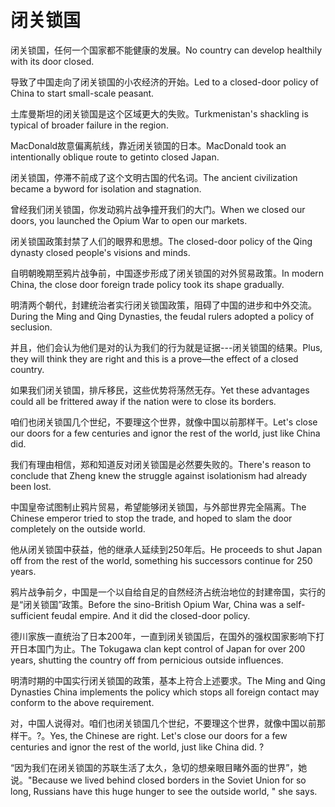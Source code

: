 # 闭关锁国

<p><span class="chinese">闭关锁国，任何一个国家都不能健康的发展。</span><span class="english">No country can develop healthily with its door closed.</span></p>

<p><span class="chinese">导致了中国走向了闭关锁国的小农经济的开始。</span><span class="english">Led to a closed-door policy of China to start small-scale peasant.</span></p>

<p><span class="chinese">土库曼斯坦的闭关锁国是这个区域更大的失败。</span><span class="english">Turkmenistan's shackling is typical of broader failure in the region.</span></p>

<p><span class="chinese">MacDonald故意偏离航线，靠近闭关锁国的日本。</span><span class="english">MacDonald took an intentionally oblique route to getinto closed Japan.</span></p>

<p><span class="chinese">闭关锁国，停滞不前成了这个文明古国的代名词。</span><span class="english">The ancient civilization became a byword for isolation and stagnation.</span></p>

<p><span class="chinese">曾经我们闭关锁国，你发动鸦片战争撞开我们的大门。</span><span class="english">When we closed our doors, you launched the Opium War to open our markets.</span></p>

<p><span class="chinese">闭关锁国政策封禁了人们的眼界和思想。</span><span class="english">The closed-door policy of the Qing dynasty closed people's visions and minds.</span></p>

<p><span class="chinese">自明朝晚期至鸦片战争前，中国逐步形成了闭关锁国的对外贸易政策。</span><span class="english">In modern China, the close door foreign trade policy took its shape gradually.</span></p>

<p><span class="chinese">明清两个朝代，封建统治者实行闭关锁国政策，阻碍了中国的进步和中外交流。</span><span class="english">During the Ming and Qing Dynasties, the feudal rulers adopted a policy of seclusion.</span></p>

<p><span class="chinese">并且，他们会认为他们是对的认为我们的行为就是证据---闭关锁国的结果。</span><span class="english">Plus, they will think they are right and this is a prove—the effect of a closed country.</span></p>

<p><span class="chinese">如果我们闭关锁国，排斥移民，这些优势将荡然无存。</span><span class="english">Yet these advantages could all be frittered away if the nation were to close its borders.</span></p>

<p><span class="chinese">咱们也闭关锁国几个世纪，不要理这个世界，就像中国以前那样干。</span><span class="english">Let's close our doors for a few centuries and ignor the rest of the world, just like China did.</span></p>

<p><span class="chinese">我们有理由相信，郑和知道反对闭关锁国是必然要失败的。</span><span class="english">There's reason to conclude that Zheng knew the struggle against isolationism had already been lost.</span></p>

<p><span class="chinese">中国皇帝试图制止鸦片贸易，希望能够闭关锁国，与外部世界完全隔离。</span><span class="english">The Chinese emperor tried to stop the trade, and hoped to slam the door completely on the outside world.</span></p>

<p><span class="chinese">他从闭关锁国中获益，他的继承人延续到250年后。</span><span class="english">He proceeds to shut Japan off from the rest of the world, something his successors continue for 250 years.</span></p>

<p><span class="chinese">鸦片战争前夕，中国是一个以自给自足的自然经济占统治地位的封建帝国，实行的是“闭关锁国”政策。</span><span class="english">Before the sino-British Opium War, China was a self-sufficient feudal empire. And it did the closed-door policy.</span></p>

<p><span class="chinese">德川家族一直统治了日本200年，一直到闭关锁国后，在国外的强权国家影响下打开日本国门为止。</span><span class="english">The Tokugawa clan kept control of Japan for over 200 years, shutting the country off from pernicious outside influences.</span></p>

<p><span class="chinese">明清时期的中国实行闭关锁国的政策，基本上符合上述要求。</span><span class="english">The Ming and Qing Dynasties China implements the policy which stops all foreign contact may conform to the above requirement.</span></p>

<p><span class="chinese">对，中国人说得对。咱们也闭关锁国几个世纪，不要理这个世界，就像中国以前那样干。?。</span><span class="english">Yes, the Chinese are right. Let's close our doors for a few centuries and ignor the rest of the world, just like China did. ?</span></p>

<p><span class="chinese">“因为我们在闭关锁国的苏联生活了太久，急切的想亲眼目睹外面的世界”，她说。</span><span class="english">"Because we lived behind closed borders in the Soviet Union for so long, Russians have this huge hunger to see the outside world, " she says.</span></p>

